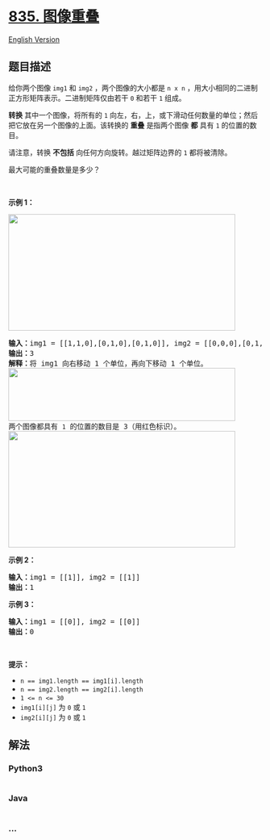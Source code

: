 # [835. 图像重叠](https://leetcode.cn/problems/image-overlap)

[English Version](/solution/0800-0899/0835.Image%20Overlap/README_EN.md)

## 题目描述

<!-- 这里写题目描述 -->

<p>给你两个图像 <code>img1</code> 和 <code>img2</code> ，两个图像的大小都是 <code>n x n</code> ，用大小相同的二进制正方形矩阵表示。二进制矩阵仅由若干 <code>0</code> 和若干 <code>1</code> 组成。</p>

<p><strong>转换</strong> 其中一个图像，将所有的 <code>1</code> 向左，右，上，或下滑动任何数量的单位；然后把它放在另一个图像的上面。该转换的 <strong>重叠</strong> 是指两个图像 <strong>都</strong> 具有 <code>1</code> 的位置的数目。</p>

<div class="original__bRMd">
<div>
<p>请注意，转换 <strong>不包括</strong> 向任何方向旋转。越过矩阵边界的 <code>1</code> 都将被清除。</p>

<p>最大可能的重叠数量是多少？</p>

<p>&nbsp;</p>

<p><strong>示例 1：</strong></p>
<img alt="" src="https://cdn.jsdelivr.net/gh/doocs/leetcode@main/solution/0800-0899/0835.Image%20Overlap/images/overlap1.jpg" style="width: 450px; height: 231px;" />
<pre>
<strong>输入：</strong>img1 = [[1,1,0],[0,1,0],[0,1,0]], img2 = [[0,0,0],[0,1,1],[0,0,1]]
<strong>输出：</strong>3
<strong>解释：</strong>将 img1 向右移动 1 个单位，再向下移动 1 个单位。
<img alt="" src="https://cdn.jsdelivr.net/gh/doocs/leetcode@main/solution/0800-0899/0835.Image%20Overlap/images/overlap_step1.jpg" style="width: 450px; height: 105px;" />
两个图像都具有 <code>1</code> 的位置的数目是 3（用红色标识）。
<img alt="" src="https://cdn.jsdelivr.net/gh/doocs/leetcode@main/solution/0800-0899/0835.Image%20Overlap/images/overlap_step2.jpg" style="width: 450px; height: 231px;" />
</pre>

<p><strong>示例 2：</strong></p>

<pre>
<strong>输入：</strong>img1 = [[1]], img2 = [[1]]
<strong>输出：</strong>1
</pre>

<p><strong>示例 3：</strong></p>

<pre>
<strong>输入：</strong>img1 = [[0]], img2 = [[0]]
<strong>输出：</strong>0
</pre>

<p>&nbsp;</p>

<p><strong>提示：</strong></p>

<ul>
	<li><code>n == img1.length == img1[i].length</code></li>
	<li><code>n == img2.length == img2[i].length</code></li>
	<li><code>1 &lt;= n &lt;= 30</code></li>
	<li><code>img1[i][j]</code> 为 <code>0</code> 或 <code>1</code></li>
	<li><code>img2[i][j]</code> 为 <code>0</code> 或 <code>1</code></li>
</ul>
</div>
</div>

## 解法

<!-- 这里可写通用的实现逻辑 -->

<!-- tabs:start -->

### **Python3**

<!-- 这里可写当前语言的特殊实现逻辑 -->

```python

```

### **Java**

<!-- 这里可写当前语言的特殊实现逻辑 -->

```java

```

### **...**

```

```

<!-- tabs:end -->
